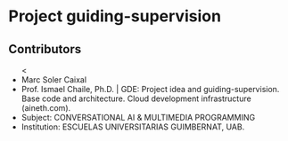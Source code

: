 <h1>Project guiding-supervision</h1>
<h2>Contributors</h2>
<ul>
  <<li>Marc Soler Caixal</li></a>
  <li>Prof. Ismael Chaile, Ph.D. | GDE:
Project idea and guiding-supervision. Base code and architecture. Cloud development infrastructure (aineth.com).</li>
  <li>Subject: CONVERSATIONAL AI & MULTIMEDIA PROGRAMMING</li>
  <li>Institution: ESCUELAS UNIVERSITARIAS GUIMBERNAT, UAB.</li>
</ul>
